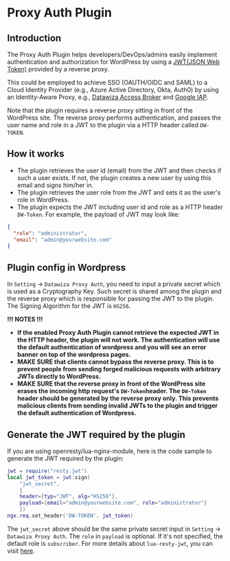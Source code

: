# Proxy Auth Plugin

## Introduction

The Proxy Auth Plugin helps developers/DevOps/admins easily implement authentication and authorization for WordPress by using a [JWT(JSON Web Token)](https://en.wikipedia.org/wiki/JSON_Web_Token) provided by a reverse proxy.

This could be employed to achieve SSO (OAUTH/OIDC and SAML) to a Cloud Identity Provider (e.g., Azure Active Directory, Okta, Auth0) by using an Identity-Aware Proxy, e.g., [Datawiza Access Broker](https://www.datawiza.com/access-broker) and [Google IAP](https://cloud.google.com/iap).

Note that the plugin requires a reverse proxy sitting in front of the WordPress site. The reverse proxy performs authentication, and passes the user name and role in a JWT to the plugin via a HTTP header called `DW-TOKEN`.

## How it works

* The plugin retrieves the user id (email) from the JWT and then checks if such a user exists. If not, the plugin creates a new user by using this email and signs him/her in.
* The plugin retrieves the user role from the JWT and sets it as the user\'s role in WordPress.
* The plugin expects the JWT including user id and role as a HTTP header `DW-Token`. For example, the payload of JWT may look like:  

```json
{
  "role": "administrator",
  "email": "admin@yourwebsite.com"
}
```

## Plugin config in Wordpress

In `Setting` -> `Datawiza Proxy Auth`, you need to input a private secret which is used as a Cryptography Key. Such secret is shared among the plugin and the reverse proxy which is responsible for passing the JWT to the plugin. The Signing Algorithm for the JWT is `HS256`.

**!!! NOTES !!!**

* **If the enabled Proxy Auth Plugin cannot retrieve the expected JWT in the HTTP header, the plugin will not work. The authentication will use the default authentication of wordpress and you will see an error banner on top of the wordpress pages.**
* **MAKE SURE that clients cannot bypass the reverse proxy. This is to prevent people from sending forged malicious requests with arbitrary JWTs directly to WordPress.**
* **MAKE SURE that the reverse proxy in front of the WordPress site erases the incoming http request's `DW-Token`header. The `DW-Token` header should be generated by the reverse proxy only. This prevents malicious clients from sending invalid JWTs to the plugin and trigger the default authentication of Wordpress.**

## Generate the JWT required by the plugin  

If you are using openresty/lua-nginx-module, here is the code sample to generate the JWT required by the plugin:

```lua
jwt = require("resty.jwt")
local jwt_token = jwt:sign(
    "jwt_secret",
    {
    header={typ="JWT", alg="HS256"},
    payload={email="admin@yourwebsite.com", role="administrator"}
    })
ngx.req.set_header('DW-TOKEN', jwt_token)
```

The `jwt_secret` above should be the same private secret input in `Setting` -> `Datawiza Proxy Auth`. The `role` in `payload` is optional. If it's not specified, the default role is `subscriber`. For more details about `lua-resty-jwt`, you can visit [here](https://github.com/SkyLothar/lua-resty-jwt).
